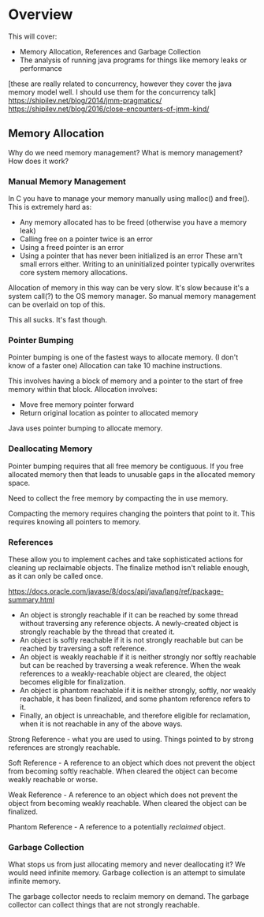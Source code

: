 Overview
========

This will cover:
 * Memory Allocation, References and Garbage Collection
 * The analysis of running java programs for things like memory leaks or performance

[these are really related to concurrency, however they cover the java memory model well.
 I should use them for the concurrency talk]
https://shipilev.net/blog/2014/jmm-pragmatics/
https://shipilev.net/blog/2016/close-encounters-of-jmm-kind/

Memory Allocation
-----------------

Why do we need memory management?
What is memory management?
How does it work?

### Manual Memory Management

In C you have to manage your memory manually using malloc() and free().
This is extremely hard as:
 * Any memory allocated has to be freed (otherwise you have a memory leak)
 * Calling free on a pointer twice is an error
 * Using a freed pointer is an error
 * Using a pointer that has never been initialized is an error
These arn't small errors either.
Writing to an uninitialized pointer typically overwrites core system memory allocations.

Allocation of memory in this way can be very slow.
It's slow because it's a system call(?) to the OS memory manager.
So manual memory management can be overlaid on top of this.

This all sucks.
It's fast though.

### Pointer Bumping

Pointer bumping is one of the fastest ways to allocate memory. (I don't know of a faster one)
Allocation can take 10 machine instructions.

This involves having a block of memory and a pointer to the start of free memory within that block.
Allocation involves:

 * Move free memory pointer forward
 * Return original location as pointer to allocated memory

Java uses pointer bumping to allocate memory.

### Deallocating Memory

Pointer bumping requires that all free memory be contiguous.
If you free allocated memory then that leads to unusable gaps in the allocated memory space.

Need to collect the free memory by compacting the in use memory.

Compacting the memory requires changing the pointers that point to it.
This requires knowing all pointers to memory.

### References

These allow you to implement caches and take sophisticated actions for cleaning up reclaimable objects.
The finalize method isn't reliable enough, as it can only be called once.

https://docs.oracle.com/javase/8/docs/api/java/lang/ref/package-summary.html

 * An object is strongly reachable if it can be reached by some thread without traversing any reference objects. A newly-created object is strongly reachable by the thread that created it.
 * An object is softly reachable if it is not strongly reachable but can be reached by traversing a soft reference.
 * An object is weakly reachable if it is neither strongly nor softly reachable but can be reached by traversing a weak reference. When the weak references to a weakly-reachable object are cleared, the object becomes eligible for finalization.
 * An object is phantom reachable if it is neither strongly, softly, nor weakly reachable, it has been finalized, and some phantom reference refers to it.
 * Finally, an object is unreachable, and therefore eligible for reclamation, when it is not reachable in any of the above ways. 

Strong Reference - what you are used to using.
Things pointed to by strong references are strongly reachable.

Soft Reference - A reference to an object which does not prevent the object from becoming softly reachable.
When cleared the object can become weakly reachable or worse.

Weak Reference - A reference to an object which does not prevent the object from becoming weakly reachable.
When cleared the object can be finalized.

Phantom Reference - A reference to a potentially *reclaimed* object.

### Garbage Collection

What stops us from just allocating memory and never deallocating it?
We would need infinite memory.
Garbage collection is an attempt to simulate infinite memory.

The garbage collector needs to reclaim memory on demand.
The garbage collector can collect things that are not strongly reachable.
